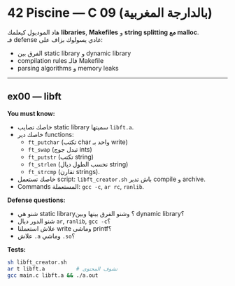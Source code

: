 # 42 Piscine — C 09 (بالدارجة المغربية)

هاد الموديول كيعلمك **libraries**, **Makefiles** و **string splitting مع malloc**.  
فـ defense غادي يسولوك بزاف على:  
- الفرق بين static library و dynamic library  
- compilation rules فالـ Makefile  
- parsing algorithms و memory leaks  

---

## ex00 — libft

**You must know:**
- خاصك تصايب static library سميتها `libft.a`.  
- خاصك دير functions:  
  - `ft_putchar` (تكتب char واحد بـ write)  
  - `ft_swap` (تبدل جوج ints)  
  - `ft_putstr` (تكتب string)  
  - `ft_strlen` (تحسب الطول ديال string)  
  - `ft_strcmp` (تقارن strings).  
- خاصك تستعمل script: `libft_creator.sh` باش تدير compile و archive.  
- Commands المستعملة: `gcc -c`, `ar rc`, `ranlib`.  

**Defense questions:**
- شنو هي static library؟ وشنو الفرق بينها وبين dynamic library؟  
- شنو الدور ديال `ar`, `ranlib`, `gcc -c`؟  
- علاش استعملنا write وماشي printf؟  
- علاش `.a` وماشي `.so`؟  

**Tests:**
```bash
sh libft_creator.sh
ar t libft.a          # تشوف المحتوى
gcc main.c libft.a && ./a.out
